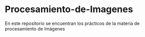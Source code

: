 # Procesamiento-de-Imagenes
En este repositorio se encuentran los prácticos de la materia de procesamiento de Imágenes
